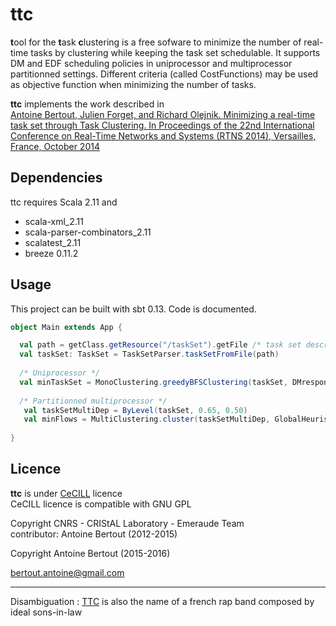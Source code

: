 ttc
=========
**t**ool for the **t**ask **c**lustering is a free sofware to minimize the number of real-time tasks by clustering while keeping the task set schedulable. 
It supports DM and EDF scheduling policies in uniprocessor and multiprocessor partitionned settings. 
Different criteria (called CostFunctions) may be used as objective function when minimizing the number of tasks.

**ttc** implements the work described in<br />
[Antoine Bertout, Julien Forget, and Richard Olejnik. Minimizing a real-time task set through Task Clustering. 
In Proceedings of the 22nd International Conference on Real-Time Networks and Systems (RTNS 2014), Versailles, France, October 2014](http://dl.acm.org/citation.cfm?id=2659820)




## Dependencies

ttc requires Scala 2.11 and 

- scala-xml_2.11
- scala-parser-combinators_2.11
- scalatest_2.11
- breeze 0.11.2

## Usage

This project can be built with sbt 0.13. Code is documented.

```scala
object Main extends App {

  val path = getClass.getResource("/taskSet").getFile /* task set description according to taskSet.ebnf grammar */
  val taskSet: TaskSet = TaskSetParser.taskSetFromFile(path)
  
  /* Uniprocessor */
  val minTaskSet = MonoClustering.greedyBFSClustering(taskSet, DMresponseTimeAnalysis, MinDensity, None)
  
  /* Partitionned multiprocessor */
   val taskSetMultiDep = ByLevel(taskSet, 0.65, 0.50)
   val minFlows = MultiClustering.cluster(taskSetMultiDep, GlobalHeuristic, EDFqPA, MinDensity, EDFqPA, None)
  
}
```

## Licence

**ttc** is under [CeCILL](http://www.cecill.info/index.en.html) licence<br />
CeCILL licence is compatible with GNU GPL

Copyright CNRS - CRIStAL Laboratory - Emeraude Team<br />
contributor: Antoine Bertout (2012-2015)

Copyright Antoine Bertout (2015-2016) 

bertout.antoine@gmail.com

--------------------



Disambiguation : <a href="https://en.wikipedia.org/wiki/TTC_(band)">TTC</a>  is also the name of a french rap band composed by ideal sons-in-law
 
